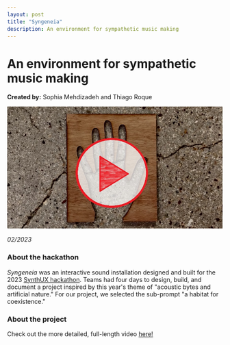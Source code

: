 ```yaml
---
layout: post
title: "Syngeneia"
description: An environment for sympathetic music making
---
```


# An environment for sympathetic music making #

**Created by:** Sophia Mehdizadeh and Thiago Roque

[![Promo video](/assets/images/Capture_Syngeneia.jpg)](https://youtu.be/Ip0Yg3OfSAw)

*02/2023*

### About the hackathon ###

*Syngeneia* was an interactive sound installation designed and built for the 2023 [SynthUX hackathon](https://www.synthux.academy/events/hackathon-2023).
Teams had four days to design, build, and document a project inspired by this year's theme of "acoustic bytes and artificial nature." For our project, we selected
the sub-prompt "a habitat for coexistence."

### About the project ###



Check out the more detailed, full-length video [here!](https://youtu.be/eGP5dM2umB0)
